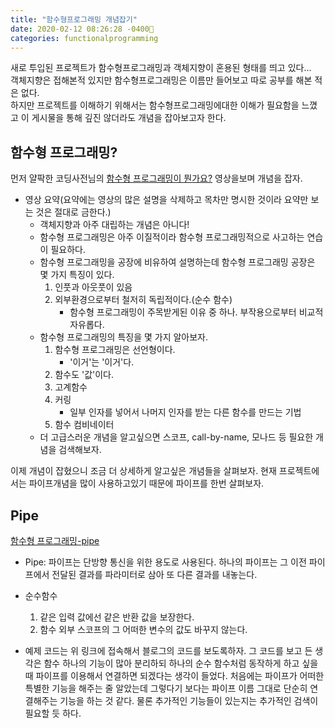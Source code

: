 ```yaml
---
title: "함수형프로그래밍 개념잡기"
date: 2020-02-12 08:26:28 -0400
categories: functionalprogramming
---
```


새로 투입된 프로젝트가 함수형프로그래밍과 객체지향이 혼용된 형태를 띄고 있다...  
객체지향은 접해본적 있지만 함수형프로그래밍은 이름만 들어보고 따로 공부를 해본 적은 없다.  
하지만 프로젝트를 이해하기 위해서는 함수형프로그래밍에대한 이해가 필요함을 느꼈고 이 게시물을 통해 깊진 않더라도 개념을 잡아보고자 한다.

## 함수형 프로그래밍?

먼저 얄팍한 코딩사전님의 [함수형 프로그래밍이 뭔가요?](https://youtu.be/jVG5jvOzu9Y) 영상을보며 개념을 잡자.

- 영상 요약(요약에는 영상의 많은 설명을 삭제하고 목차만 명시한 것이라 요약만 보는 것은 절대로 금한다.)
  - 객체지향과 아주 대립하는 개념은 아니다!
  - 함수형 프로그래밍은 아주 이질적이라 함수형 프로그래밍적으로 사고하는 연습이 필요하다.
  - 함수형 프로그래밍을 공장에 비유하여 설명하는데 함수형 프로그래밍 공장은 몇 가지 특징이 있다.
    1.  인풋과 아웃풋이 있음
    2.  외부환경으로부터 철저히 독립적이다.(순수 함수)
        - 함수형 프로그래밍이 주목받게된 이유 중 하나. 부작용으로부터 비교적 자유롭다.
  - 함수형 프로그래밍의 특징을 몇 가지 알아보자.
    1. 함수형 프로그래밍은 선언형이다.
       - '이거'는 '이거'다.
    2. 함수도 '값'이다.
    3. 고계함수
    4. 커링
       - 일부 인자를 넣어서 나머지 인자를 받는 다른 함수를 만드는 기법
    5. 함수 컴비네이터
  - 더 고급스러운 개념을 알고싶으면 스코프, call-by-name, 모나드 등 필요한 개념을 검색해보자.

이제 개념이 잡혔으니 조금 더 상세하게 알고싶은 개념들을 살펴보자. 현재 프로젝트에서는 파이프개념을 많이 사용하고있기 때문에 파이프를 한번 살펴보자.

## Pipe

[함수형 프로그래밍-pipe](https://medium.com/%EC%98%A4%EB%8A%98%EC%9D%98-%ED%94%84%EB%A1%9C%EA%B7%B8%EB%9E%98%EB%B0%8D/%ED%95%A8%EC%88%98%ED%98%95-%ED%94%84%EB%A1%9C%EA%B7%B8%EB%9E%98%EB%B0%8D-pipe-c80dc7b389de)

- Pipe: 파이프는 단방향 통신을 위한 용도로 사용된다. 하나의 파이프는 그 이전 파이프에서 전달된 결과를 파라미터로 삼아 또 다른 결과를 내놓는다.

- 순수함수

  1. 같은 입력 값에선 같은 반환 값을 보장한다.
  2. 함수 외부 스코프의 그 어떠한 변수의 값도 바꾸지 않는다.

- 예제 코드는 위 링크에 접속해서 블로그의 코드를 보도록하자. 그 코드를 보고 든 생각은 함수 하나의 기능이 많아 분리하되 하나의 순수 함수처럼 동작하게 하고 싶을 때 파이프를 이용해서 연결하면 되겠다는 생각이 들었다. 처음에는 파이프가 어떠한 특별한 기능을 해주는 줄 알았는데 그렇다기 보다는 파이프 이름 그대로 단순히 연결해주는 기능을 하는 것 같다. 물론 추가적인 기능들이 있는지는 추가적인 검색이 필요할 듯 하다.
